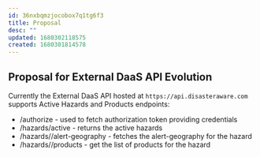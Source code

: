 ```yaml
---
id: 36nxbqmzjocobox7q1tg6f3
title: Proposal
desc: ""
updated: 1680302118575
created: 1680301814578
---
```


## Proposal for External DaaS API Evolution

Currently the External DaaS API hosted at `https://api.disasteraware.com` supports Active Hazards and Products endpoints:

- /authorize - used to fetch authorization token providing credentials
- /hazards/active - returns the active hazards
- /hazards/<hazard-id>/alert-geography - fetches the alert-geography for the hazard
- /hazards/<hazard-id>/products - get the list of products for the hazard
